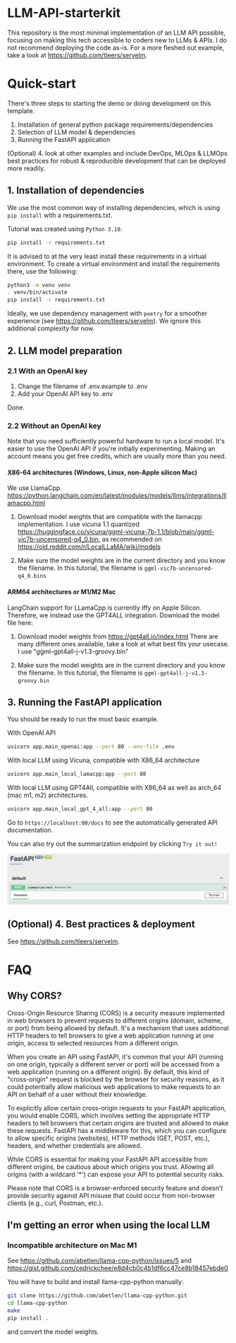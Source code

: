 # LLM-API-starterkit

This repository is the most minimal implementation of an LLM API possible, focusing on making this tech accessible to coders new to LLMs & APIs.
I do not recommend deploying the code as-is. For a more fleshed out example, take a look at https://github.com/tleers/servelm.

# Quick-start

There's three steps to starting the demo or doing development on this template.

1. Installation of general python package requirements/dependencies
2. Selection of LLM model & dependencies
3. Running the FastAPI application

(Optional) 4. look at other examples and include DevOps, MLOps & LLMOps best practices for robust & reproducible development that can be deployed more readily.

## 1. Installation of dependencies

We use the most common way of installing dependencies, which is using `pip install` with a requirements.txt.

Tutorial was created using `Python 3.10`.

```bash
pip install -r requirements.txt
```

It is advised to at the very least install these requirements in a virtual environment. To create a virtual environment and install the requirements there, use the following:
```bash
python3 -m venv venv
. venv/bin/activate
pip install -r requirements.txt
```

Ideally, we use dependency management with `poetry` for a smoother experience (see https://github.com/tleers/servelm). We ignore this additional complexity for now.

## 2. LLM model preparation

### 2.1 **With an OpenAI key**

1. Change the filename of .env.example to .env
2. Add your OpenAI API key to .env

Done.

### 2.2 **Without an OpenAI key**

Note that you need sufficiently powerful hardware to run a local model. It's easier to use the OpenAI API if you're initially experimenting. Making an account means you get free credits, which are usually more than you need.

#### **X86-64 architectures (Windows, Linux, non-Apple silicon Mac)**
We use LlamaCpp. 
https://python.langchain.com/en/latest/modules/models/llms/integrations/llamacpp.html

1. Download model weights that are compatible with the llamacpp implementation. 
I use vicuna 1.1 quantized https://huggingface.co/vicuna/ggml-vicuna-7b-1.1/blob/main/ggml-vic7b-uncensored-q4_0.bin, as recommended on https://old.reddit.com/r/LocalLLaMA/wiki/models

2. Make sure the model weights are in the current directory and you know the filename. 
In this tutorial, the filename is `ggml-vic7b-uncensored-q4_0.bins`

#### **ARM64 architectures or M1/M2 Mac**
LangChain support for LLamaCpp is currently iffy on Apple Silicon. Therefore, we instead use the GPT4ALL integration.
Download the model file here:


1. Download model weights from https://gpt4all.io/index.html
There are many different ones available, take a look at what best fits your usecase. I use
"ggml-gpt4all-j-v1.3-groovy.bin"

2. Make sure the model weights are in the current directory and you know the filename. 
In this tutorial, the filename is `ggml-gpt4all-j-v1.3-groovy.bin`


## 3. Running the FastAPI application

You should be ready to run the most basic example.

With OpenAI API
```bash
uvicorn app.main_openai:app --port 80 --env-file .env
```

With local LLM using Vicuna, compatible with X86_64 architecture
```bash
uvicorn app.main_local_lamacpp:app --port 80
```

With local LLM using GPT4All, compatible with X86_64 as well as arch_64 (mac m1, m2) architectures.
```bash
uvicorn app.main_local_gpt_4_all:app --port 80
```

Go to `https://localhost:80/docs` to see the automatically generated API documentation. 

You can also try out the summarization endpoint by clicking `Try it out!`

![Showing FastAPI with the Try it out button](docs/try_it_out.png)

## (Optional) 4. Best practices & deployment

See https://github.com/tleers/servelm.

# FAQ

## Why CORS?
Cross-Origin Resource Sharing (CORS) is a security measure implemented in web browsers to prevent requests to different origins (domain, scheme, or port) from being allowed by default. It's a mechanism that uses additional HTTP headers to tell browsers to give a web application running at one origin, access to selected resources from a different origin.

When you create an API using FastAPI, it's common that your API (running on one origin, typically a different server or port) will be accessed from a web application (running on a different origin). By default, this kind of "cross-origin" request is blocked by the browser for security reasons, as it could potentially allow malicious web applications to make requests to an API on behalf of a user without their knowledge.

To explicitly allow certain cross-origin requests to your FastAPI application, you would enable CORS, which involves setting the appropriate HTTP headers to tell browsers that certain origins are trusted and allowed to make these requests. FastAPI has a middleware for this, which you can configure to allow specific origins (websites), HTTP methods (GET, POST, etc.), headers, and whether credentials are allowed.

While CORS is essential for making your FastAPI API accessible from different origins, be cautious about which origins you trust. Allowing all origins (with a wildcard '*') can expose your API to potential security risks.

Please note that CORS is a browser-enforced security feature and doesn't provide security against API misuse that could occur from non-browser clients (e.g., curl, Postman, etc.).

## I'm getting an error when using the local LLM

### Incompatible architecture on Mac M1

See https://github.com/abetlen/llama-cpp-python/issues/5 and https://gist.github.com/cedrickchee/e8d4cb0c4b1df6cc47ce8b18457ebde0

You will have to build and install llama-cpp-python manually:
```bash
git clone https://github.com/abetlen/llama-cpp-python.git
cd llama-cpp-python
make
pip install .
```

and convert the model weights.

